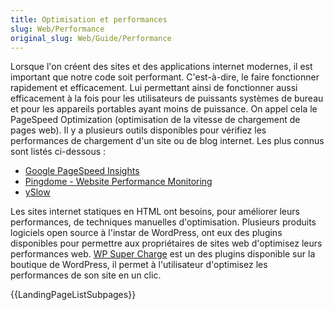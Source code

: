 ```yaml
---
title: Optimisation et performances
slug: Web/Performance
original_slug: Web/Guide/Performance
---
```


Lorsque l'on créent des sites et des applications internet modernes, il est important que notre code soit performant. C'est-à-dire, le faire fonctionner rapidement et efficacement. Lui permettant ainsi de fonctionner aussi efficacement à la fois pour les utilisateurs de puissants systèmes de bureau et pour les appareils portables ayant moins de puissance. On appel cela le PageSpeed Optimization (optimisation de la vitesse de chargement de pages web). Il y a plusieurs outils disponibles pour vérifiez les performances de chargement d'un site ou de blog internet. Les plus connus sont listés ci-dessous :

- [Google PageSpeed Insights](https://developers.google.com/speed/pagespeed/insights/)
- [Pingdome - Website Performance Monitoring](https://www.pingdom.com)
- [ySlow](http://yslow.org/)

Les sites internet statiques en HTML ont besoins, pour améliorer leurs performances, de techniques manuelles d'optimisation. Plusieurs produits logiciels open source à l'instar de WordPress, ont eux des plugins disponibles pour permettre aux propriétaires de sites web d'optimisez leurs performances web. [WP Super Charge](https://codecanyon.net/item/wp-super-charge/17091749) est un des plugins disponible sur la boutique de WordPress, il permet à l'utilisateur d'optimisez les performances de son site en un clic.

{{LandingPageListSubpages}}
